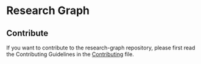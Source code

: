 # Research Graph

## Contribute
If you want to contribute to the research-graph repository, please first read the Contributing Guidelines in the [Contributing](CONTRIBUTING.md) file.